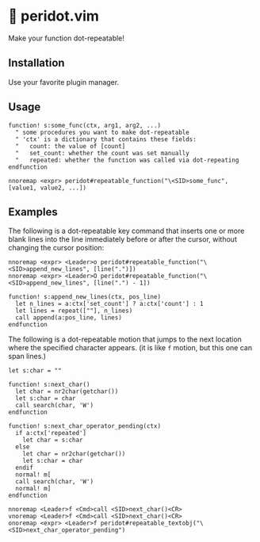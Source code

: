 # 💎 peridot.vim

Make your function dot-repeatable!

## Installation

Use your favorite plugin manager.

## Usage

```vim
function! s:some_func(ctx, arg1, arg2, ...)
  " some procedures you want to make dot-repeatable
  " 'ctx' is a dictionary that contains these fields:
  "   count: the value of [count]
  "   set_count: whether the count was set manually
  "   repeated: whether the function was called via dot-repeating
endfunction

nnoremap <expr> peridot#repeatable_function("\<SID>some_func", [value1, value2, ...])
```

## Examples

The following is a dot-repeatable key command that inserts one or more blank lines into the line immediately before or after the cursor, without changing the cursor position:

```vim
nnoremap <expr> <Leader>o peridot#repeatable_function("\<SID>append_new_lines", [line(".")])
nnoremap <expr> <Leader>O peridot#repeatable_function("\<SID>append_new_lines", [line(".") - 1])

function! s:append_new_lines(ctx, pos_line)
  let n_lines = a:ctx['set_count'] ? a:ctx['count'] : 1
  let lines = repeat([""], n_lines)
  call append(a:pos_line, lines)
endfunction
```

The following is a dot-repeatable motion that jumps to the next location where the specified character appears.
(it is like `f` motion, but this one can span lines.)

```vim
let s:char = ""

function! s:next_char()
  let char = nr2char(getchar())
  let s:char = char
  call search(char, 'W')
endfunction

function! s:next_char_operator_pending(ctx)
  if a:ctx['repeated']
    let char = s:char
  else
    let char = nr2char(getchar())
    let s:char = char
  endif
  normal! m[
  call search(char, 'W')
  normal! m]
endfunction

nnoremap <Leader>f <Cmd>call <SID>next_char()<CR>
vnoremap <Leader>f <Cmd>call <SID>next_char()<CR>
onoremap <expr> <Leader>f peridot#repeatable_textobj("\<SID>next_char_operator_pending")
```
